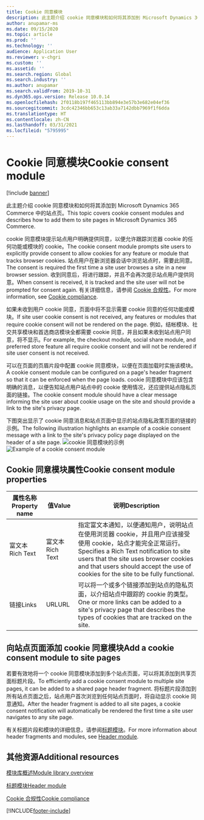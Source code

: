 ```yaml
---
title: Cookie 同意模块
description: 此主题介绍 cookie 同意模块和如何将其添加到 Microsoft Dynamics 365 Commerce 中的站点页。
author: anupamar-ms
ms.date: 09/15/2020
ms.topic: article
ms.prod: ''
ms.technology: ''
audience: Application User
ms.reviewer: v-chgri
ms.custom: ''
ms.assetid: ''
ms.search.region: Global
ms.search.industry: ''
ms.author: anupamar
ms.search.validFrom: 2019-10-31
ms.dyn365.ops.version: Release 10.0.14
ms.openlocfilehash: 2f0118b197f465113bb894e3e57b3e682e04ef36
ms.sourcegitcommit: 3cdc42346bb653c13ab33a7142dbb7969f1f6dda
ms.translationtype: HT
ms.contentlocale: zh-CN
ms.lasthandoff: 03/31/2021
ms.locfileid: "5795995"
---
```

# <a name="cookie-consent-module"></a><span data-ttu-id="738a7-103">Cookie 同意模块</span><span class="sxs-lookup"><span data-stu-id="738a7-103">Cookie consent module</span></span>

[!include [banner](includes/banner.md)]

<span data-ttu-id="738a7-104">此主题介绍 cookie 同意模块和如何将其添加到 Microsoft Dynamics 365 Commerce 中的站点页。</span><span class="sxs-lookup"><span data-stu-id="738a7-104">This topic covers cookie consent modules and describes how to add them to site pages in Microsoft Dynamics 365 Commerce.</span></span>

<span data-ttu-id="738a7-105">cookie 同意模块提示站点用户明确提供同意，以便允许跟踪浏览器 cookie 的任何功能或模块的 cookie。</span><span class="sxs-lookup"><span data-stu-id="738a7-105">The cookie consent module prompts site users to explicitly provide consent to allow cookies for any feature or module that tracks browser cookies.</span></span> <span data-ttu-id="738a7-106">站点用户在新浏览器会话中浏览站点时，需要此同意。</span><span class="sxs-lookup"><span data-stu-id="738a7-106">The consent is required the first time a site user browses a site in a new browser session.</span></span> <span data-ttu-id="738a7-107">收到同意后，将进行跟踪，并且不会再次提示站点用户提供同意。</span><span class="sxs-lookup"><span data-stu-id="738a7-107">When consent is received, it is tracked and the site user will not be prompted for consent again.</span></span> <span data-ttu-id="738a7-108">有关详细信息，请参阅 [Cookie 合规性](cookie-compliance.md)。</span><span class="sxs-lookup"><span data-stu-id="738a7-108">For more information, see [Cookie compliance](cookie-compliance.md).</span></span>

<span data-ttu-id="738a7-109">如果未收到用户 cookie 同意，页面中将不显示需要 cookie 同意的任何功能或模块。</span><span class="sxs-lookup"><span data-stu-id="738a7-109">If site user cookie consent is not received, any features or modules that require cookie consent will not be rendered on the page.</span></span> <span data-ttu-id="738a7-110">例如，结帐模块、社交共享模块和首选商店模块全都需要 cookie 同意，并且如果未收到站点用户同意，将不显示。</span><span class="sxs-lookup"><span data-stu-id="738a7-110">For example, the checkout module, social share module, and preferred store feature all require cookie consent and will not be rendered if site user consent is not received.</span></span> 

<span data-ttu-id="738a7-111">可以在页面的页眉片段中配置 cookie 同意模块，以便在页面加载时实施该模块。</span><span class="sxs-lookup"><span data-stu-id="738a7-111">A cookie consent module can be configured on a page's header fragment so that it can be enforced when the page loads.</span></span> <span data-ttu-id="738a7-112">cookie 同意模块中应该包含明确的消息，以便告知站点用户站点中的 cookie 使用情况，还应提供站点隐私页面的链接。</span><span class="sxs-lookup"><span data-stu-id="738a7-112">The cookie consent module should have a clear message informing the site user about cookie usage on the site and should provide a link to the site's privacy page.</span></span>

<span data-ttu-id="738a7-113">下图突出显示了 cookie 同意消息和站点页面中显示的站点隐私政策页面的链接的示例。</span><span class="sxs-lookup"><span data-stu-id="738a7-113">The following illustration highlights an example of a cookie consent message with a link to the site's privacy policy page displayed on the header of a site page.</span></span>
<span data-ttu-id="738a7-114">![cookie 同意模块的示例](./media/ecommerce-cookieconsent.png)</span><span class="sxs-lookup"><span data-stu-id="738a7-114">![Example of a cookie consent module](./media/ecommerce-cookieconsent.png)</span></span>

## <a name="cookie-consent-module-properties"></a><span data-ttu-id="738a7-115">Cookie 同意模块属性</span><span class="sxs-lookup"><span data-stu-id="738a7-115">Cookie consent module properties</span></span>

| <span data-ttu-id="738a7-116">属性名称</span><span class="sxs-lookup"><span data-stu-id="738a7-116">Property name</span></span>             | <span data-ttu-id="738a7-117">值</span><span class="sxs-lookup"><span data-stu-id="738a7-117">Value</span></span>                 | <span data-ttu-id="738a7-118">说明</span><span class="sxs-lookup"><span data-stu-id="738a7-118">Description</span></span> |
|---------------------------|-----------------------|-------------|
| <span data-ttu-id="738a7-119">富文本</span><span class="sxs-lookup"><span data-stu-id="738a7-119">Rich Text</span></span>                  | <span data-ttu-id="738a7-120">富文本</span><span class="sxs-lookup"><span data-stu-id="738a7-120">Rich Text</span></span> | <span data-ttu-id="738a7-121">指定富文本通知，以便通知用户，说明站点在使用浏览器 cookie，并且用户应该接受使用 cookie，站点才能完全正常运行。</span><span class="sxs-lookup"><span data-stu-id="738a7-121">Specifies a Rich Text notification to site users that the site uses browser cookies and that users should accept the use of cookies for the site to be fully functional.</span></span> |
| <span data-ttu-id="738a7-122">链接</span><span class="sxs-lookup"><span data-stu-id="738a7-122">Links</span></span> | <span data-ttu-id="738a7-123">URL</span><span class="sxs-lookup"><span data-stu-id="738a7-123">URL</span></span> | <span data-ttu-id="738a7-124">可以将一个或多个链接添加到站点的隐私页面，以介绍站点中跟踪的 cookie 的类型。</span><span class="sxs-lookup"><span data-stu-id="738a7-124">One or more links can be added to a site's privacy page that describes the types of cookies that are tracked on the site.</span></span> |

## <a name="add-a-cookie-consent-module-to-site-pages"></a><span data-ttu-id="738a7-125">向站点页面添加 cookie 同意模块</span><span class="sxs-lookup"><span data-stu-id="738a7-125">Add a cookie consent module to site pages</span></span>

<span data-ttu-id="738a7-126">若要有效地将一个 cookie 同意模块添加到多个站点页面，可以将其添加到共享页面标题片段。</span><span class="sxs-lookup"><span data-stu-id="738a7-126">To efficiently add a cookie consent module to multiple site pages, it can be added to a shared page header fragment.</span></span> <span data-ttu-id="738a7-127">将标题片段添加到所有站点页面之后，站点用户首次浏览到任何站点页面时，将自动显示 cookie 同意通知。</span><span class="sxs-lookup"><span data-stu-id="738a7-127">After the header fragment is added to all site pages, a cookie consent notification will automatically be rendered the first time a site user navigates to any site page.</span></span>

<span data-ttu-id="738a7-128">有关标题片段和模块的详细信息，请参阅[标题模块](author-header-module.md)。</span><span class="sxs-lookup"><span data-stu-id="738a7-128">For more information about header fragments and modules, see [Header module](author-header-module.md).</span></span>

## <a name="additional-resources"></a><span data-ttu-id="738a7-129">其他资源</span><span class="sxs-lookup"><span data-stu-id="738a7-129">Additional resources</span></span>

[<span data-ttu-id="738a7-130">模块库概述</span><span class="sxs-lookup"><span data-stu-id="738a7-130">Module library overview</span></span>](starter-kit-overview.md)

[<span data-ttu-id="738a7-131">标题模块</span><span class="sxs-lookup"><span data-stu-id="738a7-131">Header module</span></span>](author-header-module.md) 

[<span data-ttu-id="738a7-132">Cookie 合规性</span><span class="sxs-lookup"><span data-stu-id="738a7-132">Cookie compliance</span></span>](cookie-compliance.md)


[!INCLUDE[footer-include](../includes/footer-banner.md)]